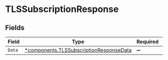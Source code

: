 # TLSSubscriptionResponse


## Fields

| Field                                                                                         | Type                                                                                          | Required                                                                                      | Description                                                                                   |
| --------------------------------------------------------------------------------------------- | --------------------------------------------------------------------------------------------- | --------------------------------------------------------------------------------------------- | --------------------------------------------------------------------------------------------- |
| `Data`                                                                                        | [*components.TLSSubscriptionResponseData](../../models/shared/tlssubscriptionresponsedata.md) | :heavy_minus_sign:                                                                            | N/A                                                                                           |